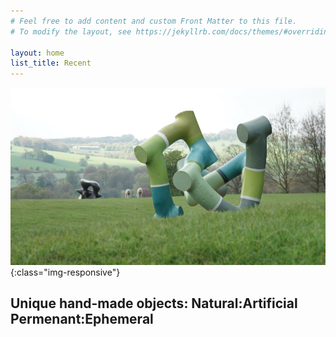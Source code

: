 ```yaml
---
# Feel free to add content and custom Front Matter to this file.
# To modify the layout, see https://jekyllrb.com/docs/themes/#overriding-theme-defaults

layout: home
list_title: Recent
---
```

![Components4 Sculpture at Yorkshire Sculpture Park](/assets/img/YSP-Montage.jpg){:class="img-responsive"}
## Unique hand-made objects: Natural:Artificial Permenant:Ephemeral

